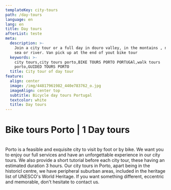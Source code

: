```yaml
---
templateKey: city-tours
path: /day-tours
language: en
lang: en
title: Day tours
afterList: teste
meta:
  description: >-
    Join a city tour or a full day in douro valley, in the montains , near the
    sea or river. Van pick up at the end of yout bike tour
  keywords: >-
    city tours,city tours porto,BIKE TOURS PORTO PORTUGAl,walk tours
    porto,GUIDED TOURS PORTO
  title: City tour of day tour
feature:
  align: center
  image: /img/44817961982_440e783762_o.jpg
  imageAlign: center top
  subtitle: Bicycle day tours Portugal
  textcolor: white
  title: Day tours
---
```

# Bike tours Porto | 1 Day tours

\
Porto is a feasible and exquisite city to visit by foot or by bike. We want you to enjoy our full services and have an unforgettable experience in our city tours. We also provide a short tutorial before each city tour, these having an estimated duration 3 hours. Our city tours in Porto, apart being in the historicl centre, we have peripheral suburban areas, included in the heritage list of UNESCO's World Heritage. If you want something different, eccentric and memorable, don't hesitate to contact us.
